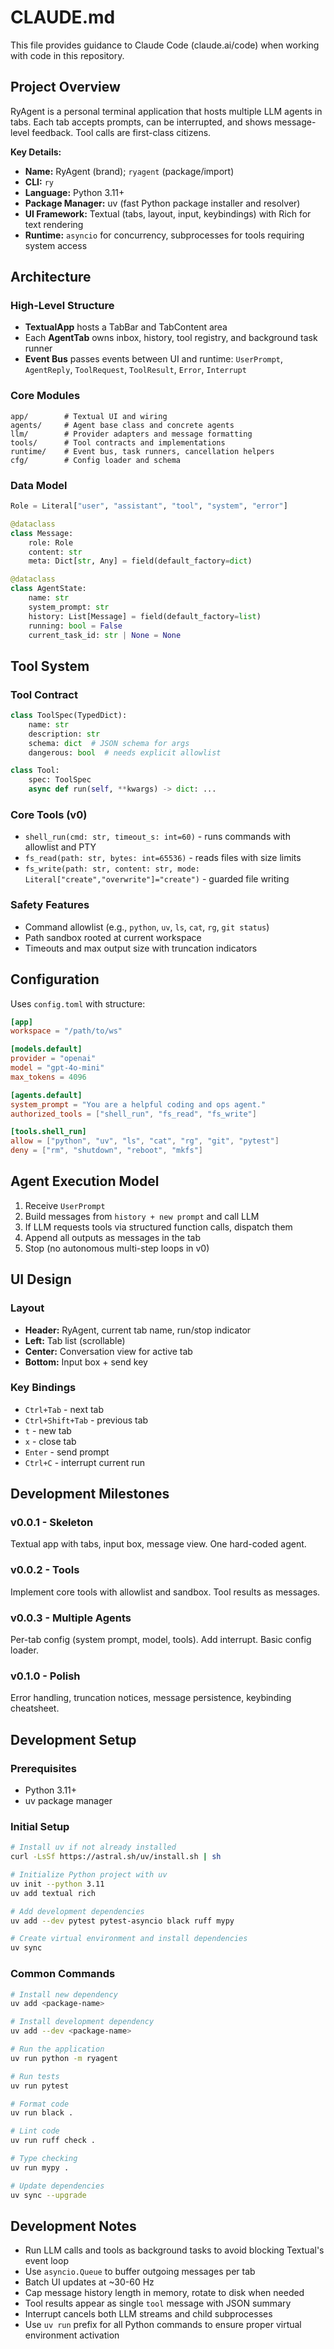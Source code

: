 # CLAUDE.md

This file provides guidance to Claude Code (claude.ai/code) when working with code in this repository.

## Project Overview

RyAgent is a personal terminal application that hosts multiple LLM agents in tabs. Each tab accepts prompts, can be interrupted, and shows message-level feedback. Tool calls are first-class citizens.

**Key Details:**
- **Name:** RyAgent (brand); `ryagent` (package/import)
- **CLI:** `ry`
- **Language:** Python 3.11+
- **Package Manager:** uv (fast Python package installer and resolver)
- **UI Framework:** Textual (tabs, layout, input, keybindings) with Rich for text rendering
- **Runtime:** `asyncio` for concurrency, subprocesses for tools requiring system access

## Architecture

### High-Level Structure
- **TextualApp** hosts a TabBar and TabContent area
- Each **AgentTab** owns inbox, history, tool registry, and background task runner
- **Event Bus** passes events between UI and runtime: `UserPrompt`, `AgentReply`, `ToolRequest`, `ToolResult`, `Error`, `Interrupt`

### Core Modules
```
app/        # Textual UI and wiring
agents/     # Agent base class and concrete agents
llm/        # Provider adapters and message formatting
tools/      # Tool contracts and implementations
runtime/    # Event bus, task runners, cancellation helpers
cfg/        # Config loader and schema
```

### Data Model
```python
Role = Literal["user", "assistant", "tool", "system", "error"]

@dataclass
class Message:
    role: Role
    content: str
    meta: Dict[str, Any] = field(default_factory=dict)

@dataclass
class AgentState:
    name: str
    system_prompt: str
    history: List[Message] = field(default_factory=list)
    running: bool = False
    current_task_id: str | None = None
```

## Tool System

### Tool Contract
```python
class ToolSpec(TypedDict):
    name: str
    description: str
    schema: dict  # JSON schema for args
    dangerous: bool  # needs explicit allowlist

class Tool:
    spec: ToolSpec
    async def run(self, **kwargs) -> dict: ...
```

### Core Tools (v0)
- `shell_run(cmd: str, timeout_s: int=60)` - runs commands with allowlist and PTY
- `fs_read(path: str, bytes: int=65536)` - reads files with size limits
- `fs_write(path: str, content: str, mode: Literal["create","overwrite"]="create")` - guarded file writing

### Safety Features
- Command allowlist (e.g., `python`, `uv`, `ls`, `cat`, `rg`, `git status`)
- Path sandbox rooted at current workspace
- Timeouts and max output size with truncation indicators

## Configuration

Uses `config.toml` with structure:
```toml
[app]
workspace = "/path/to/ws"

[models.default]
provider = "openai"
model = "gpt-4o-mini"
max_tokens = 4096

[agents.default]
system_prompt = "You are a helpful coding and ops agent."
authorized_tools = ["shell_run", "fs_read", "fs_write"]

[tools.shell_run]
allow = ["python", "uv", "ls", "cat", "rg", "git", "pytest"]
deny = ["rm", "shutdown", "reboot", "mkfs"]
```

## Agent Execution Model

1. Receive `UserPrompt`
2. Build messages from `history + new prompt` and call LLM
3. If LLM requests tools via structured function calls, dispatch them
4. Append all outputs as messages in the tab
5. Stop (no autonomous multi-step loops in v0)

## UI Design

### Layout
- **Header:** RyAgent, current tab name, run/stop indicator
- **Left:** Tab list (scrollable)
- **Center:** Conversation view for active tab
- **Bottom:** Input box + send key

### Key Bindings
- `Ctrl+Tab` - next tab
- `Ctrl+Shift+Tab` - previous tab
- `t` - new tab
- `x` - close tab
- `Enter` - send prompt
- `Ctrl+C` - interrupt current run

## Development Milestones

### v0.0.1 - Skeleton
Textual app with tabs, input box, message view. One hard-coded agent.

### v0.0.2 - Tools
Implement core tools with allowlist and sandbox. Tool results as messages.

### v0.0.3 - Multiple Agents
Per-tab config (system prompt, model, tools). Add interrupt. Basic config loader.

### v0.1.0 - Polish
Error handling, truncation notices, message persistence, keybinding cheatsheet.

## Development Setup

### Prerequisites
- Python 3.11+
- uv package manager

### Initial Setup
```bash
# Install uv if not already installed
curl -LsSf https://astral.sh/uv/install.sh | sh

# Initialize Python project with uv
uv init --python 3.11
uv add textual rich

# Add development dependencies
uv add --dev pytest pytest-asyncio black ruff mypy

# Create virtual environment and install dependencies
uv sync
```

### Common Commands
```bash
# Install new dependency
uv add <package-name>

# Install development dependency
uv add --dev <package-name>

# Run the application
uv run python -m ryagent

# Run tests
uv run pytest

# Format code
uv run black .

# Lint code
uv run ruff check .

# Type checking
uv run mypy .

# Update dependencies
uv sync --upgrade
```

## Development Notes

- Run LLM calls and tools as background tasks to avoid blocking Textual's event loop
- Use `asyncio.Queue` to buffer outgoing messages per tab
- Batch UI updates at ~30-60 Hz
- Cap message history length in memory, rotate to disk when needed
- Tool results appear as single `tool` message with JSON summary
- Interrupt cancels both LLM streams and child subprocesses
- Use `uv run` prefix for all Python commands to ensure proper virtual environment activation